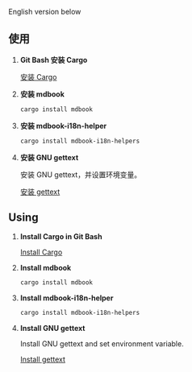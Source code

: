 English version below
## 使用 

1. **Git Bash 安装 Cargo**

   [安装 Cargo](https://doc.rust-lang.org/cargo/getting-started/installation.html)

2. **安装 mdbook**

   ```bash
   cargo install mdbook
   ```

3. **安装 mdbook-i18n-helper**

   ```bash
   cargo install mdbook-i18n-helpers
   ```

4. **安装 GNU gettext**

   安装 GNU gettext，并设置环境变量。

   [安装 gettext](https://sourceforge.net/projects/gnuwin32/files/gettext/0.14.4/gettext-0.14.4.exe/download?use_mirror=onboardcloud&download=)

## Using

1. **Install Cargo in Git Bash**

   [Install Cargo](https://doc.rust-lang.org/cargo/getting-started/installation.html)

2. **Install mdbook**

   ```bash
   cargo install mdbook
   ```

3. **Install mdbook-i18n-helper**

   ```bash
   cargo install mdbook-i18n-helpers
   ```

4. **Install GNU gettext**

   Install GNU gettext and set environment variable.

   [Install gettext](https://sourceforge.net/projects/gnuwin32/files/gettext/0.14.4/gettext-0.14.4.exe/download?use_mirror=onboardcloud&download=) 
